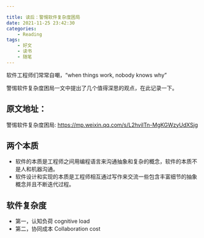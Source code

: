 ```yaml
---

title: 读后：警惕软件复杂度困局
date: 2021-11-25 23:42:30
categories: 
    - Reading
tags:
    - 好文
    - 读书
    - 随笔
---
```


软件工程师们常常自嘲，“when things work, nobody knows why”

<!--more-->
警惕软件复杂度困局一文中提出了几个值得深思的观点，在此记录一下。

## 原文地址：
警惕软件复杂度困局: https://mp.weixin.qq.com/s/L2hviITn-MgKGWzyUdXSjg

## 两个本质

- 软件的本质是工程师之间用编程语言来沟通抽象和复杂的概念，软件的本质不是人和机器沟通。
- 软件设计和实现的本质是工程师相互通过写作来交流一些包含丰富细节的抽象概念并且不断迭代过程。

## 软件复杂度
- 第一，认知负荷 cognitive load
- 第二，协同成本 Collaboration cost
